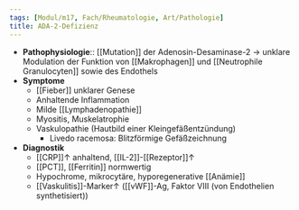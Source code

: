```yaml
---
tags: [Modul/m17, Fach/Rheumatologie, Art/Pathologie]
title: ADA-2-Defizienz
---
```

- **Pathophysiologie**:: [[Mutation]] der Adenosin-Desaminase-2 → unklare Modulation der Funktion von [[Makrophagen]] und [[Neutrophile Granulocyten]] sowie des Endothels
- **Symptome**
	- [[Fieber]] unklarer Genese
	- Anhaltende Inflammation
	- Milde [[Lymphadenopathie]]
	- Myositis, Muskelatrophie
	- Vaskulopathie (Hautbild einer Kleingefäßentzündung)
		- Livedo racemosa: Blitzförmige Gefäßzeichnung
- **Diagnostik**
	- [[CRP]]↑ anhaltend, [[IL-2]]-[[Rezeptor]]↑
	- [[PCT]], [[Ferritin]] normwertig
	- Hypochrome, mikrocytäre, hyporegenerative [[Anämie]]
	- [[Vaskulitis]]-Marker↑ ([[vWF]]-Ag, Faktor VIII (von Endothelien synthetisiert))
